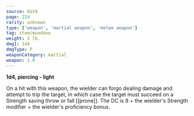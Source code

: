```yaml
---
source: OotA
page: 224
rarity: unknown
type: ['weapon', 'martial weapon', 'melee weapon']
tag: item/mundane
weight: 2 lb.
dmg1: 1d4
dmgType: P
weaponCategory: martial
weapon: 1.0
---
```


**1d4, piercing - light**

On a hit with this weapon, the wielder can forgo dealing damage and attempt to trip the target, in which case the target must succeed on a Strength saving throw or fall [[prone]]. The DC is 8 + the wielder's Strength modifier + the wielder's proficiency bonus.

